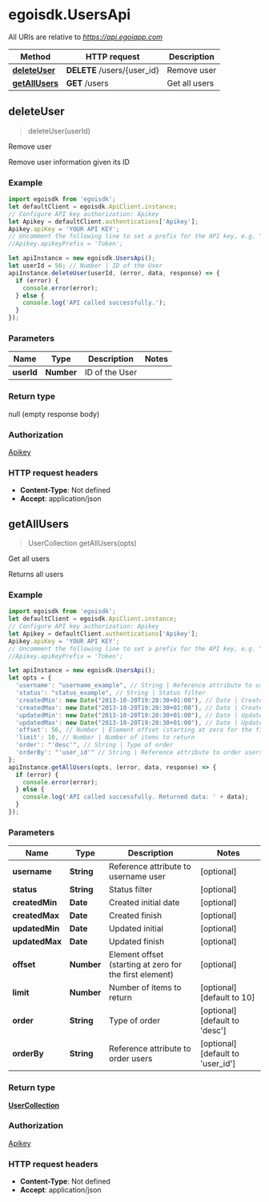 # egoisdk.UsersApi

All URIs are relative to *https://api.egoiapp.com*

Method | HTTP request | Description
------------- | ------------- | -------------
[**deleteUser**](UsersApi.md#deleteUser) | **DELETE** /users/{user_id} | Remove user
[**getAllUsers**](UsersApi.md#getAllUsers) | **GET** /users | Get all users



## deleteUser

> deleteUser(userId)

Remove user

Remove user information given its ID

### Example

```javascript
import egoisdk from 'egoisdk';
let defaultClient = egoisdk.ApiClient.instance;
// Configure API key authorization: Apikey
let Apikey = defaultClient.authentications['Apikey'];
Apikey.apiKey = 'YOUR API KEY';
// Uncomment the following line to set a prefix for the API key, e.g. "Token" (defaults to null)
//Apikey.apiKeyPrefix = 'Token';

let apiInstance = new egoisdk.UsersApi();
let userId = 56; // Number | ID of the User
apiInstance.deleteUser(userId, (error, data, response) => {
  if (error) {
    console.error(error);
  } else {
    console.log('API called successfully.');
  }
});
```

### Parameters


Name | Type | Description  | Notes
------------- | ------------- | ------------- | -------------
 **userId** | **Number**| ID of the User | 

### Return type

null (empty response body)

### Authorization

[Apikey](../README.md#Apikey)

### HTTP request headers

- **Content-Type**: Not defined
- **Accept**: application/json


## getAllUsers

> UserCollection getAllUsers(opts)

Get all users

Returns all users

### Example

```javascript
import egoisdk from 'egoisdk';
let defaultClient = egoisdk.ApiClient.instance;
// Configure API key authorization: Apikey
let Apikey = defaultClient.authentications['Apikey'];
Apikey.apiKey = 'YOUR API KEY';
// Uncomment the following line to set a prefix for the API key, e.g. "Token" (defaults to null)
//Apikey.apiKeyPrefix = 'Token';

let apiInstance = new egoisdk.UsersApi();
let opts = {
  'username': "username_example", // String | Reference attribute to username user
  'status': "status_example", // String | Status filter
  'createdMin': new Date("2013-10-20T19:20:30+01:00"), // Date | Created initial date
  'createdMax': new Date("2013-10-20T19:20:30+01:00"), // Date | Created finish
  'updatedMin': new Date("2013-10-20T19:20:30+01:00"), // Date | Updated initial
  'updatedMax': new Date("2013-10-20T19:20:30+01:00"), // Date | Updated finish
  'offset': 56, // Number | Element offset (starting at zero for the first element)
  'limit': 10, // Number | Number of items to return
  'order': "'desc'", // String | Type of order
  'orderBy': "'user_id'" // String | Reference attribute to order users
};
apiInstance.getAllUsers(opts, (error, data, response) => {
  if (error) {
    console.error(error);
  } else {
    console.log('API called successfully. Returned data: ' + data);
  }
});
```

### Parameters


Name | Type | Description  | Notes
------------- | ------------- | ------------- | -------------
 **username** | **String**| Reference attribute to username user | [optional] 
 **status** | **String**| Status filter | [optional] 
 **createdMin** | **Date**| Created initial date | [optional] 
 **createdMax** | **Date**| Created finish | [optional] 
 **updatedMin** | **Date**| Updated initial | [optional] 
 **updatedMax** | **Date**| Updated finish | [optional] 
 **offset** | **Number**| Element offset (starting at zero for the first element) | [optional] 
 **limit** | **Number**| Number of items to return | [optional] [default to 10]
 **order** | **String**| Type of order | [optional] [default to &#39;desc&#39;]
 **orderBy** | **String**| Reference attribute to order users | [optional] [default to &#39;user_id&#39;]

### Return type

[**UserCollection**](UserCollection.md)

### Authorization

[Apikey](../README.md#Apikey)

### HTTP request headers

- **Content-Type**: Not defined
- **Accept**: application/json


